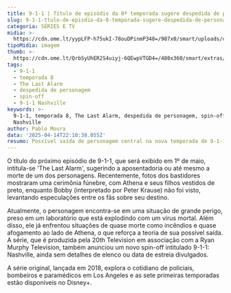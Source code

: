 ```yaml
---
title: 9-1-1 | Título de episódio da 8ª temporada sugere despedida de personagem
slug: 9-1-1-ttulo-de-episdio-da-8-temporada-sugere-despedida-de-personagem
categoria: SÉRIES E TV
midia: >-
  https://cdn.ome.lt/yypLFP-h75ukI-78ouDPinmP348=/987x0/smart/uploads/conteudo/fotos/Design_sem_nome_-_2025-04-14T182333.051.png
tipoMidia: imagem
thumb: >-
  https://cdn.ome.lt/QrbSyUhER2S4uiyj-6QEwpVTGD4=/480x360/smart/extras/conteudos/Design_sem_nome_-_2025-04-14T182333.051.png
tags:
  - 9-1-1
  - temporada 8
  - The Last Alarm
  - despedida de personagem
  - spin-off
  - 9-1-1 Nashville
keywords: >-
  9-1-1, temporada 8, The Last Alarm, despedida de personagem, spin-off, 9-1-1
  Nashville
author: Pablo Moura
data: '2025-04-14T22:10:38.055Z'
resumo: Possível saída de personagem central na nova temporada de 9-1-1
---
```


O título do próximo episódio de 9-1-1, que será exibido em 1º de maio, intitula-se 'The Last Alarm', sugerindo a aposentadoria ou até mesmo a morte de um dos personagens. Recentemente, fotos dos bastidores mostraram uma cerimônia fúnebre, com Athena e seus filhos vestidos de preto, enquanto Bobby (interpretado por Peter Krause) não foi visto, levantando especulações entre os fãs sobre seu destino.

Atualmente, o personagem encontra-se em uma situação de grande perigo, preso em um laboratório que está explodindo com um vírus mortal. Além disso, ele já enfrentou situações de quase morte como incêndios e quase afogamento ao lado de Athena, o que reforça a teoria de sua possível saída. A série, que é produzida pela 20th Television em associação com a Ryan Murphy Television, também anunciou um novo spin-off intitulado 9-1-1: Nashville, ainda sem detalhes de elenco ou data de estreia divulgados.

A série original, lançada em 2018, explora o cotidiano de policiais, bombeiros e paramédicos em Los Angeles e as sete primeiras temporadas estão disponíveis no Disney+.
